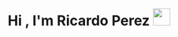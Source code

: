 
<h1 align="center"><b>Hi , I'm Ricardo Perez </b><img src="https://media.giphy.com/media/hvRJCLFzcasrR4ia7z/giphy.gif" width="35"></h1
